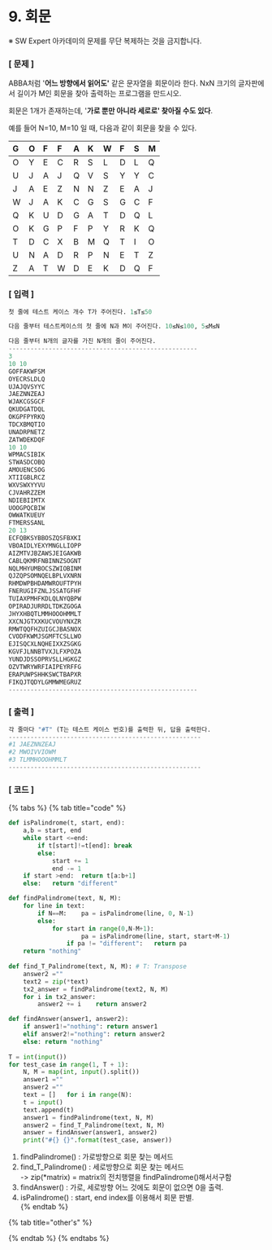 # 9. 회문

※ SW Expert 아카데미의 문제를 무단 복제하는 것을 금지합니다.

### \[ 문제 \]​

ABBA처럼 '**어느 방향에서 읽어도'** 같은 문자열을 회문이라 한다. NxN 크기의 글자판에서 길이가 M인 회문을 찾아 출력하는 프로그램을 만드시오.  
  
회문은 1개가 존재하는데, '**가로 뿐만 아니라 세로로' 찾아질 수도 있다**.   
 

예를 들어 N=10, M=10 일 때, 다음과 같이 회문을 찾을 수 있다.  
 

| G | O | F | F | A | K | W | F | S | M |
| :--- | :--- | :--- | :--- | :--- | :--- | :--- | :--- | :--- | :--- |
| O | Y | E | C | R | S | L | D | L | Q |
| U | J | A | J | Q | V | S | Y | Y | C |
| J | A | E | Z | N | N | Z | E | A | J |
| W | J | A | K | C | G | S | G | C | F |
| Q | K | U | D | G | A | T | D | Q | L |
| O | K | G | P | F | P | Y | R | K | Q |
| T | D | C | X | B | M | Q | T | I | O |
| U | N | A | D | R | P | N | E | T | Z |
| Z | A | T | W | D | E | K | D | Q | F |

### **\[ 입력 \]**

```python
첫 줄에 테스트 케이스 개수 T가 주어진다. 1≤T≤50 

다음 줄부터 테스트케이스의 첫 줄에 N과 M이 주어진다. 10≤N≤100, 5≤M≤N 

다음 줄부터 N개의 글자를 가진 N개의 줄이 주어진다.
----------------------------------------------------
3
10 10
GOFFAKWFSM
OYECRSLDLQ
UJAJQVSYYC
JAEZNNZEAJ
WJAKCGSGCF
QKUDGATDQL
OKGPFPYRKQ
TDCXBMQTIO
UNADRPNETZ
ZATWDEKDQF
10 10
WPMACSIBIK
STWASDCOBQ
AMOUENCSOG
XTIIGBLRCZ
WXVSWXYYVU
CJVAHRZZEM
NDIEBIIMTX
UOOGPQCBIW
OWWATKUEUY
FTMERSSANL
20 13
ECFQBKSYBBOSZQSFBXKI
VBOAIDLYEXYMNGLLIOPP
AIZMTVJBZAWSJEIGAKWB
CABLQKMRFNBINNZSOGNT
NQLMHYUMBOCSZWIOBINM
QJZQPSOMNQELBPLVXNRN
RHMDWPBHDAMWROUFTPYH
FNERUGIFZNLJSSATGFHF
TUIAXPMHFKDLQLNYQBPW
OPIRADJURRDLTDKZGOGA
JHYXHBQTLMMHOOOHMMLT
XXCNJGTXXKUCVOUYNXZR
RMWTQQFHZUIGCJBASNOX
CVODFKWMJSGMFTCSLLWO
EJISQCXLNQHEIXXZSGKG
KGVFJLNNBTVXJLFXPOZA
YUNDJDSSOPRVSLLHGKGZ
OZVTWRYWRFIAIPEYRFFG
ERAPUWPSHHKSWCTBAPXR
FIKQJTQDYLGMMWMEGRUZ
----------------------------------------------------
```

### **\[ 출력 \]**

```python
각 줄마다 "#T" (T는 테스트 케이스 번호)를 출력한 뒤, 답을 출력한다.
-----------------------------------------------------
#1 JAEZNNZEAJ
#2 MWOIVVIOWM
#3 TLMMHOOOHMMLT
-----------------------------------------------------
```

### \[ 코드 \]

{% tabs %}
{% tab title="code" %}
```python
def isPalindrome(t, start, end):	
    a,b = start, end	
    while start <=end:		
        if t[start]!=t[end]: break		
        else:	
            start += 1			
            end -= 1	
    if start >end:	return t[a:b+1]	
    else:	return "different"

def findPalindrome(text, N, M):	
    for line in text:		
        if N==M:	pa = isPalindrome(line, 0, N-1)		
        else:			
            for start in range(0,N-M+1):
        		    pa = isPalindrome(line, start, start+M-1)		
                if pa != "different": 	return pa	
    return "nothing"
    
def find_T_Palindrome(text, N, M): # T: Transpose	
    answer2 =""	
    text2 = zip(*text)	
    tx2_answer = findPalindrome(text2, N, M)	
    for i in tx2_answer:			
        answer2 += i	return answer2

def findAnswer(answer1, answer2):	
    if answer1!="nothing": return answer1	
    elif answer2!="nothing": return answer2	
    else: return "nothing"    
    
T = int(input())
for test_case in range(1, T + 1):	
    N, M = map(int, input().split())	
    answer1 =""	
    answer2 =""	
    text = []	for i in range(N):		
    t = input()		
    text.append(t)        	
    answer1 = findPalindrome(text, N, M)	
    answer2 = find_T_Palindrome(text, N, M)	
    answer = findAnswer(answer1, answer2)	
    print("#{} {}".format(test_case, answer))
```

1. findPalindrome\(\) : 가로방향으로 회문 찾는 메서드  
2. find\_T\_Palindrome\(\) : 세로방향으로 회문 찾는 메서드  
        -&gt; zip\(\*matrix\) = matrix의 전치행렬을 findPalindrome\(\)해서서구함  
3. findAnswer\(\) : 가로, 세로방향 어느 것에도 회문이 없으면 0을 출력.  
4. isPalindrome\(\) : start, end index를 이용해서 회문 판별.  
{% endtab %}

{% tab title="other\'s" %}

{% endtab %}
{% endtabs %}

